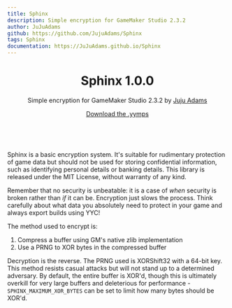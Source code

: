 ```yaml
---
title: Sphinx
description: Simple encryption for GameMaker Studio 2.3.2
author: JuJuAdams
github: https://github.com/JujuAdams/Sphinx
tags: Sphinx
documentation: https://JuJuAdams.github.io/Sphinx
---
```

<h1 align="center">Sphinx 1.0.0</h1>

<p align="center">Simple encryption for GameMaker Studio 2.3.2 by <a href="https://www.jujuadams.com/" target="_blank">Juju Adams</a></p>

<p align="center"><a href="https://github.com/JujuAdams/Sphinx/releases/">Download the .yymps</a></p>

&nbsp;

&nbsp;

Sphinx is a basic encryption system. It's suitable for rudimentary protection of game data but should not be used for storing confidential information, such as identifying personal details or banking details. This library is released under the MIT License, without warranty of any kind.

Remember that no security is unbeatable: it is a case of *when* security is broken rather than *if* it can be. Encryption just slows the process. Think carefully about what data you absolutely need to protect in your game and always export builds using YYC!

The method used to encrypt is:
1. Compress a buffer using GM's native zlib implementation
2. Use a PRNG to XOR bytes in the compressed buffer

Decryption is the reverse. The PRNG used is XORShift32 with a 64-bit key. This method resists casual attacks but will not stand up to a determined adversary. By default, the entire buffer is XOR'd, though this is ultimately overkill for very large buffers and deleterious for performance -`SPHINX_MAXIMUM_XOR_BYTES` can be set to limit how many bytes should be XOR'd.

    